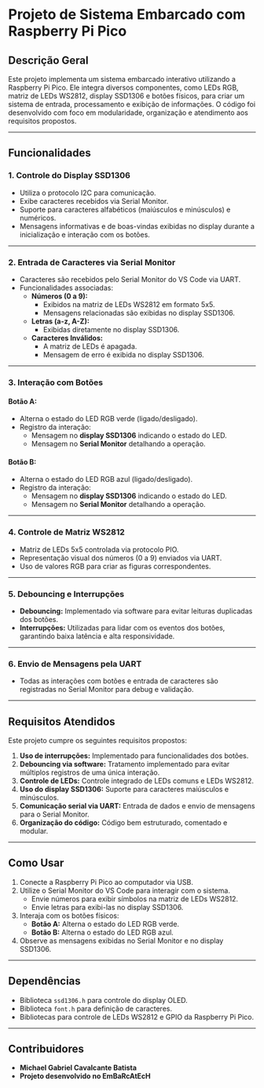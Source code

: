 # Projeto de Sistema Embarcado com Raspberry Pi Pico

## **Descrição Geral**
Este projeto implementa um sistema embarcado interativo utilizando a Raspberry Pi Pico. Ele integra diversos componentes, como LEDs RGB, matriz de LEDs WS2812, display SSD1306 e botões físicos, para criar um sistema de entrada, processamento e exibição de informações. O código foi desenvolvido com foco em modularidade, organização e atendimento aos requisitos propostos.

---

## **Funcionalidades**

### 1. **Controle do Display SSD1306**
- Utiliza o protocolo I2C para comunicação.
- Exibe caracteres recebidos via Serial Monitor.
- Suporte para caracteres alfabéticos (maiúsculos e minúsculos) e numéricos.
- Mensagens informativas e de boas-vindas exibidas no display durante a inicialização e interação com os botões.

---

### 2. **Entrada de Caracteres via Serial Monitor**
- Caracteres são recebidos pelo Serial Monitor do VS Code via UART.
- Funcionalidades associadas:
  - **Números (0 a 9):**
    - Exibidos na matriz de LEDs WS2812 em formato 5x5.
    - Mensagens relacionadas são exibidas no display SSD1306.
  - **Letras (a-z, A-Z):**
    - Exibidas diretamente no display SSD1306.
  - **Caracteres Inválidos:**
    - A matriz de LEDs é apagada.
    - Mensagem de erro é exibida no display SSD1306.

---

### 3. **Interação com Botões**
#### Botão A:
- Alterna o estado do LED RGB verde (ligado/desligado).
- Registro da interação:
  - Mensagem no **display SSD1306** indicando o estado do LED.
  - Mensagem no **Serial Monitor** detalhando a operação.
  
#### Botão B:
- Alterna o estado do LED RGB azul (ligado/desligado).
- Registro da interação:
  - Mensagem no **display SSD1306** indicando o estado do LED.
  - Mensagem no **Serial Monitor** detalhando a operação.

---

### 4. **Controle de Matriz WS2812**
- Matriz de LEDs 5x5 controlada via protocolo PIO.
- Representação visual dos números (0 a 9) enviados via UART.
- Uso de valores RGB para criar as figuras correspondentes.

---

### 5. **Debouncing e Interrupções**
- **Debouncing:** Implementado via software para evitar leituras duplicadas dos botões.
- **Interrupções:** Utilizadas para lidar com os eventos dos botões, garantindo baixa latência e alta responsividade.

---

### 6. **Envio de Mensagens pela UART**
- Todas as interações com botões e entrada de caracteres são registradas no Serial Monitor para debug e validação.

---

## **Requisitos Atendidos**
Este projeto cumpre os seguintes requisitos propostos:
1. **Uso de interrupções:** Implementado para funcionalidades dos botões.
2. **Debouncing via software:** Tratamento implementado para evitar múltiplos registros de uma única interação.
3. **Controle de LEDs:** Controle integrado de LEDs comuns e LEDs WS2812.
4. **Uso do display SSD1306:** Suporte para caracteres maiúsculos e minúsculos.
5. **Comunicação serial via UART:** Entrada de dados e envio de mensagens para o Serial Monitor.
6. **Organização do código:** Código bem estruturado, comentado e modular.

---

## **Como Usar**
1. Conecte a Raspberry Pi Pico ao computador via USB.
2. Utilize o Serial Monitor do VS Code para interagir com o sistema.
   - Envie números para exibir símbolos na matriz de LEDs WS2812.
   - Envie letras para exibi-las no display SSD1306.
3. Interaja com os botões físicos:
   - **Botão A:** Alterna o estado do LED RGB verde.
   - **Botão B:** Alterna o estado do LED RGB azul.
4. Observe as mensagens exibidas no Serial Monitor e no display SSD1306.

---

## **Dependências**
- Biblioteca `ssd1306.h` para controle do display OLED.
- Biblioteca `font.h` para definição de caracteres.
- Bibliotecas para controle de LEDs WS2812 e GPIO da Raspberry Pi Pico.

---

## **Contribuidores**
- **Michael Gabriel Cavalcante Batista**
- **Projeto desenvolvido no EmBaRcAtEcH**
